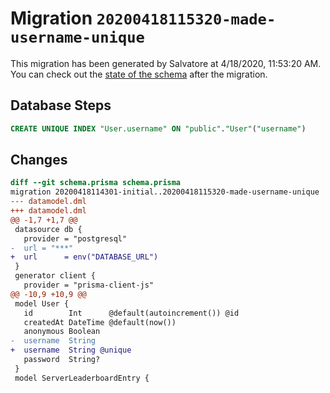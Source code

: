 # Migration `20200418115320-made-username-unique`

This migration has been generated by Salvatore at 4/18/2020, 11:53:20 AM.
You can check out the [state of the schema](schema.prisma) after the migration.

## Database Steps

```sql
CREATE UNIQUE INDEX "User.username" ON "public"."User"("username")
```

## Changes

```diff
diff --git schema.prisma schema.prisma
migration 20200418114301-initial..20200418115320-made-username-unique
--- datamodel.dml
+++ datamodel.dml
@@ -1,7 +1,7 @@
 datasource db {
   provider = "postgresql"
-  url = "***"
+  url      = env("DATABASE_URL")
 }
 generator client {
   provider = "prisma-client-js"
@@ -10,9 +10,9 @@
 model User {
   id        Int      @default(autoincrement()) @id
   createdAt DateTime @default(now())
   anonymous Boolean
-  username  String
+  username  String @unique
   password  String?
 }
 model ServerLeaderboardEntry {
```


